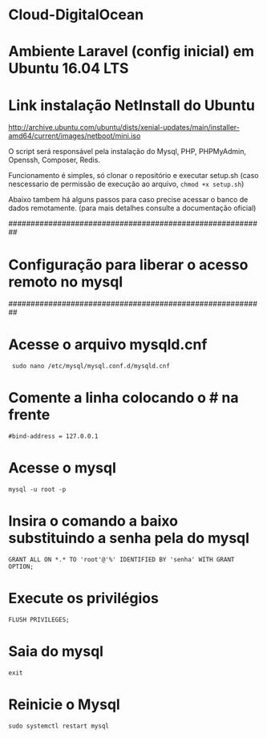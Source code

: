# Cloud-DigitalOcean
# Ambiente Laravel (config inicial) em  Ubuntu 16.04 LTS
# Link instalação NetInstall do Ubuntu
http://archive.ubuntu.com/ubuntu/dists/xenial-updates/main/installer-amd64/current/images/netboot/mini.iso

O script será responsável  pela instalação do Mysql, PHP, PHPMyAdmin, Openssh, Composer, Redis.

Funcionamento é simples, só clonar o repositório e executar setup.sh 
(caso nescessario de permissão de execução ao arquivo, ``` chmod +x setup.sh ```)

Abaixo tambem há alguns passos para caso precise acessar o banco de dados remotamente.
(para mais detalhes consulte a documentação oficial)

##########################################################
#   Configuração para liberar o acesso remoto no mysql   #
##########################################################
# Acesse o arquivo mysqld.cnf
``` sudo nano /etc/mysql/mysql.conf.d/mysqld.cnf```
# Comente a linha colocando o # na frente
``` #bind-address = 127.0.0.1 ```
# Acesse o mysql
``` mysql -u root -p ```
# Insira o comando a baixo substituindo a senha pela do mysql
``` GRANT ALL ON *.* TO 'root'@'%' IDENTIFIED BY 'senha' WITH GRANT OPTION; ```
# Execute os privilégios 
``` FLUSH PRIVILEGES; ```
# Saia do mysql
``` exit ```
# Reinicie o Mysql
``` sudo systemctl restart mysql ```
